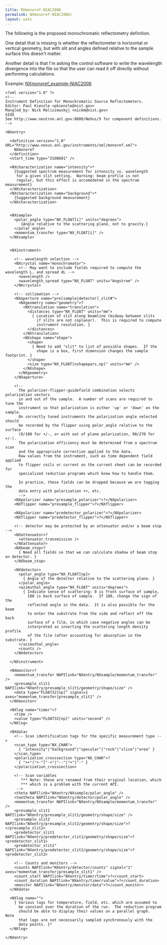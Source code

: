 ```yaml
---
title: NXmonoref-NIAC2006
permalink: NXmonoref-NIAC2006/
layout: wiki
---
```


The following is the proposed monochromatic reflectometry definition.

One detail that is missing is whether the reflectometer is horizontal or
vertical geometry, but with slit and angles defined relative to the
sample surface this doesn't matter.

Another detail is that I'm asking the control software to write the
wavelength divergence into the file so that the user can read it off
directly without performing calculations.

Example:
[NXmonoref\_example-NIAC2006](NXmonoref_example-NIAC2006 "wikilink")

    <?xml version="1.0" ?>
    <!--
    Instrument Definition for Monochromatic Source Reflectometers.
    Editor: Paul Kienzle <pkienzle@nist.gov>
    Mangled_by: Nick Maliszewskyj <nickm@nist.gov>
    $Id$
    See http://www.neutron.anl.gov:8080/NeXus/5 for component definitions.
    -->

    <NXentry>

      <definition version="1.0" URL="http://www.nexus.anl.gov/instruments/xml/monoref.xml">
        NXmonoref
      </definition>
      <start_time type="ISO8601" />

      <NXcharacterization name="intensity">*
        {Suggested spectrum measurement for intensity vs. wavelength
         for a given slit setting.  Warning: beam profile is not 
         regular, but this effect is accomodated in the spectrum measurement}
      </NXcharacterization>
      <NXcharacterization name="background">*
        {Suggested background measurement}
      </NXcharacterization>


      <NXsample>
        <polar_angle type="NX_FLOAT[i]" units="degrees">
           {Angle relative to the scattering plane, not to gravity.}
        </polar_angle>
        <momentum_transfer type="NX_FLOAT[i]" />
      </NXsample>


      <NXinstrument>

        <!-- wavelength selection -->
        <NXcrystal name="monochromator">
          <!-- May want to include fields required to compute the wavelength L, and spread dL -->
          <wavelength />
          <wavelength_spread type="NX_FLOAT" units="Angstrom" />
        </NXcrystal>

        <!-- collimation -->
        <NXaperture name="pre[sample|detector]_slit#">
          <NXgeometry name="geometry">?
            <NXtranslation name="translation">
              <distances type="NX_FLOAT" units="mm">
                { Location of slit along beamline (midway between slits 
                  if slits are not coplanar).  This is required to compute 
                  instrument resolution. }
              </distances>          
            </NXtranslation>
            <NXshape name="shape">
              <shape>
                { Need to add "slit" to list of possible shapes.  If the
                  shape is a box, first dimension changes the sample footprint. }
              </shape>
              <size type="NX_FLOAT[nshapepars,np]" units="mm" />
            </NXshape>
          </NXgeometry>
        </NXaperture>

        <!-- 
          The polarizer-flipper-guidefield combination selects polarization vectors 
          in and out of the sample.  A number of scans are required to tune the 
          instrument so that polarization is either 'up' or 'down' on the sample.  
          On correctly tuned instruments the polarization angle selected should 
          be recorded by the flipper using polar_angle relative to the surface 
          (0/180 for +/-, or with out of plane polarization, 90/270 for +/-).  
          The polarization efficiency must be determined from a spectrum scan
          and the appropriate correction applied to the data.
          Raw values from the instrument, such as time dependent field applied
          to flipper coils or current on the current sheet can be recorded for
          specialized reduction programs which know how to handle them.

          In practice, these fields can be dropped because we are tagging the
          data entry with polarization ++, etc.
          -->
        <NXpolarizer name="presample_polarizer">?</NXpolarizer>
        <NXflipper name="presample_flipper">?</NXflipper>

        <NXpolarizer name="predetector_polarizer">?</NXpolarizer>
        <NXflipper name="predetector_flipper">?</NXflipper>

        <!-- detector may be protected by an attenuator and/or a beam stop -->
        <NXattenuator>?
          <attenuator_transmission />
        </NXattenuator>
        <NXbeam_stop>?
          { Need all fields so that we can calculate shadow of beam stop on detector. }
        </NXbeam_stop>

        <NXdetector>
          <polar_angle type="NX_FLOAT[np]>
            { Angle of the detector relative to the scattering plane. }
          </polar_angle>
          <azimuthal_angle type="NX_FLOAT" units="degrees">
            { Indicate sense of scattering: 0 is front surface of sample, 
              180 is back surface of sample.  If 180, change the sign of the
              reflected angle in the data.  It is also possible for the beam
              to enter the substrate from the side and reflect off the back 
              surface of a film, in which case negative angles can be 
              interpreted as inverting the scattering length density profile
              of the film (after accounting for absorption in the substrate. }
          </azimuthal_angle>
          <counts />
        </NXdetector>

      </NXinstrument>

      <NXmonitor>?
        <momentum_transfer NAPIlink="NXentry/NXsample/momentum_transfer" />
        <presample_slit1 NAPIlink="NXentry/presample_slit1/geometry/shape/size" />
        <data type="FLOAT32[np]" signal=1 axes="momentum_transfer|presample_slit1" />
      </NXmonitor>

      <NXlog name="timer">?
        <time />
        <value type="FLOAT32[np]" units="second" />
      </NXlog>

      <NXdata>
        <!-- Scan identification tags for the specific measurement type -->
        <scan_type type="NX_CHAR"> 
          { "intensity"|"background"|"specular"|"rock"|"slice"|"area" }
        </scan_type>
        <polarization_crosssection type="NX_CHAR">?
          { "++"|"+-"|"-+"|"--"|"+"|"-" }
        </polarization_crosssection>

        <!-- Scan variables
           *** Note: these are renamed from their original location, which
           *** which is a problem with the current API.
         -->
        <theta NAPIlink="NXentry/NXsample/polar_angle" />
        <twotheta NAPIlink="NXentry/detector/polar_angle" />
        <momentum_transfer NAPIlink="NXentry/NXsample/momentum_transfer" />
        <presample_slit1 NAPIlink="NXentry/presample_slit1/geometry/shape/size" />
        <presample_slit2 NAPIlink="NXentry/presample_slit2/geometry/shape/size">?</presample_slit2>
        <predetector_slit1 NAPIlink="NXentry/predetector_slit1/geometry/shape/size">?<predetector_slit1>
        <predetector_slit2" NAPIlink="NXentry/predetector_slit2/geometry/shape/size">?<predetector_slit2>

        <!-- Counts and monitors -->
        <counts NAPIlink="NXentry/detector/counts" signal="1" axes="momentum_transfer|presample_slit1" />
        <count_start NAPIlink="NXentry/timer/time">?</count_start>
        <count_duration NAPIlink="NXentry/timer/value">?</count_duration>
        <monitor NAPIlink="NXentry/monitor/data">?</count_monitor>
      </NXdata>

      <NXlog name="">
        { Various logs for temperature, field, etc. which are assumed to
          be constant over the duration of the run.  The reduction program
          should be able to display their values on a parallel graph.  Note
          that logs are not necessarily sampled synchronously with the
          data points. }*
      </NXlog>

    </NXentry>
